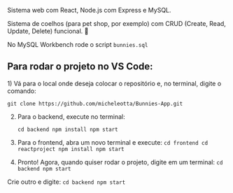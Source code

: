 Sistema web com React, Node.js com Express e MySQL. 

Sistema de coelhos (para pet shop, por exemplo) com CRUD (Create, Read, Update, Delete) funcional. 🐇

No MySQL Workbench rode o script `bunnies.sql`

<h2>Para rodar o projeto no VS Code:</h2>
1) Vá para o local onde deseja colocar o repositório e, no terminal, digite o comando:

   `git clone https://github.com/micheleotta/Bunnies-App.git`

2) Para o backend, execute no terminal:

   `cd backend
npm install
npm start`

3) Para o frontend, abra um novo terminal e execute:
   `cd frontend
cd reactproject
npm install
npm start`

4) Pronto! Agora, quando quiser rodar o projeto, digite em um terminal:
`cd backend
npm start`

Crie outro e digite:
`cd backend
npm start`
